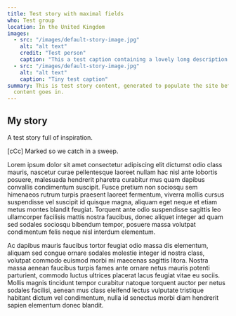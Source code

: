 ```yaml
---
title: Test story with maximal fields
who: Test group
location: In the United Kingdom
images: 
  - src: "/images/default-story-image.jpg"
    alt: "alt text"
    credit: "Test person"
    caption: "This a test caption containing a lovely long description about this image, and all of the people and things in it, and the colours and the patterns and where it is and what they are all doing"
  - src: "/images/default-story-image.jpg"
    alt: "alt text"
    caption: "Tiny test caption"
summary: This is test story content, generated to populate the site before real
  content goes in.
---
```


## My story

A test story full of inspiration.

[cCc] Marked so we catch in a sweep.

Lorem ipsum dolor sit amet consectetur adipiscing elit dictumst odio class mauris, nascetur curae pellentesque laoreet nullam hac nisl ante lobortis posuere, malesuada hendrerit pharetra curabitur mus quam dapibus convallis condimentum suscipit. Fusce pretium non sociosqu sem himenaeos rutrum turpis praesent laoreet fermentum, viverra mollis cursus suspendisse vel suscipit id quisque magna, aliquam eget neque et etiam metus montes blandit feugiat. Torquent ante odio suspendisse sagittis leo ullamcorper facilisis mattis nostra faucibus, donec aliquet integer ad quam sed sodales sociosqu bibendum tempor, posuere massa volutpat condimentum felis neque nisl interdum elementum.

Ac dapibus mauris faucibus tortor feugiat odio massa dis elementum, aliquam sed congue ornare sodales molestie integer id nostra class, volutpat commodo euismod morbi mi maecenas sagittis litora. Nostra massa aenean faucibus turpis fames ante ornare netus mauris potenti parturient, commodo luctus ultrices placerat lacus feugiat vitae eu sociis. Mollis magnis tincidunt tempor curabitur natoque torquent auctor per netus sodales facilisi, aenean mus class eleifend lectus vulputate tristique habitant dictum vel condimentum, nulla id senectus morbi diam hendrerit sapien elementum donec blandit.
